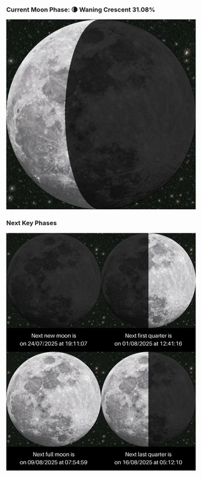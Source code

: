 ### Current Moon Phase: 🌘 Waning Crescent 31.08%
![Moon Phase](moonphase.png)
### Next Key Phases
![Gallery](gallery.png)